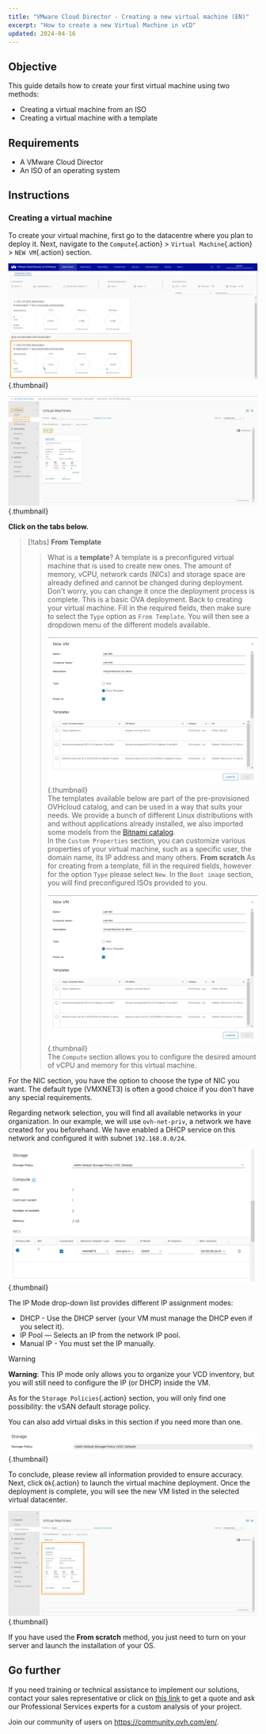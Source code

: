 ```yaml
---
title: "VMware Cloud Director - Creating a new virtual machine (EN)"
excerpt: "How to create a new Virtual Machine in vCD"
updated: 2024-04-16
---
```


## Objective

This guide details how to create your first virtual machine using two methods:

- Creating a virtual machine from an ISO
- Creating a virtual machine with a template

## Requirements

- A VMware Cloud Director 
- An ISO of an operating system

## Instructions

### Creating a virtual machine 

To create your virtual machine, first go to the datacentre where you plan to deploy it. Next, navigate to the `Compute`{.action} > `Virtual Machine`{.action} > `NEW VM`{.action} section.

![dashboard vcd](images/vcd-dashboard-vcd.png){.thumbnail}

![dashboard vm](images/vcd-vm-dashboad.png){.thumbnail}

**Click on the tabs below.**

> [!tabs]
> **From Template**
>> What is a **template**? A template is a preconfigured virtual machine that is used to create new ones. The amount of memory, vCPU, network cards (NICs) and storage space are already defined and cannot be changed during deployment. Don't worry, you can change it once the deployment process is complete. This is a basic OVA deployment.
>> Back to creating your virtual machine. Fill in the required fields, then make sure to select the `Type` option as `From Template`. You will then see a dropdown menu of the different models available.<br><br>
>> ![Menu VM Creation](images/vcd-creation-template-vm.png){.thumbnail}<br>
>> The templates available below are part of the pre-provisioned OVHcloud catalog, and can be used in a way that suits your needs. We provide a bunch of different Linux distributions with and without applications already installed, we also imported some models from the [Bitnami catalog](https://bitnami.com/stacks/virtual-machine).<br>
>> In the `Custom Properties` section, you can customize various properties of your virtual machine, such as a specific user, the domain name, its IP address and many others.
> **From scratch**
>> As for creating from a template, fill in the required fields, however for the option `Type` please select `New`.
>> In the `Boot image` section, you will find preconfigured ISOs provided to you.<br><br>
>> ![Menu VM Creation](images/vcd-creation-template-vm.png){.thumbnail}<br>
>> The `Compute` section allows you to configure the desired amount of vCPU and memory for this virtual machine.

For the NIC section, you have the option to choose the type of NIC you want. The default type (VMXNET3) is often a good choice if you don't have any special requirements.

Regarding network selection, you will find all available networks in your organization. In our example, we will use `ovh-net-priv`, a network we have created for you beforehand. We have enabled a DHCP service on this network and configured it with subnet `192.168.0.0/24`.

![Creation VM Storage](images/vcd-creation-vm-network.png){.thumbnail}

The IP Mode drop-down list provides different IP assignment modes:

- DHCP - Use the DHCP server (your VM must manage the DHCP even if you select it).
- IP Pool — Selects an IP from the network IP pool.
- Manual IP - You must set the IP manually.

> [!warning]
> **Warning**: This IP mode only allows you to organize your VCD inventory, but you will still need to configure the IP (or DHCP) inside the VM.
>

As for the `Storage Policies`{.action} section, you will only find one possibility: the vSAN default storage policy.

You can also add virtual disks in this section if you need more than one.

![Storage Policies](images/vcd-create-vm-storage-policies.png){.thumbnail}

To conclude, please review all information provided to ensure accuracy. Next, click `Ok`{.action} to launch the virtual machine deployment. Once the deployment is complete, you will see the new VM listed in the selected virtual datacenter.

![VM Template Created](images/vcd-vm-template-created.png){.thumbnail}

If you have used the **From scratch** method, you just need to turn on your server and launch the installation of your OS.

## Go further

If you need training or technical assistance to implement our solutions, contact your sales representative or click on [this link](https://www.ovhcloud.com/it/professional-services/) to get a quote and ask our Professional Services experts for a custom analysis of your project.

Join our community of users on <https://community.ovh.com/en/>.